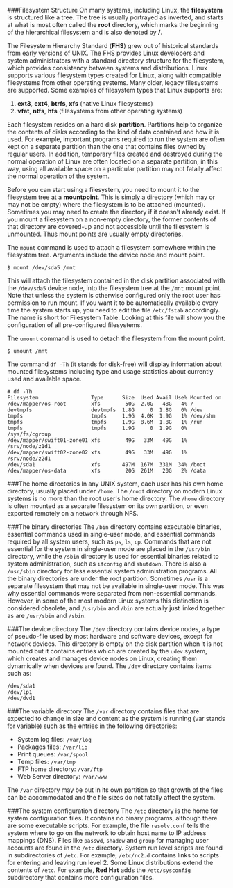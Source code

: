 ###Filesystem Structure
On many systems, including Linux, the **filesystem** is structured like a tree. The tree is usually portrayed as inverted, and starts at what is most often called the **root** directory, which marks the beginning of the hierarchical filesystem and is also denoted by **/**.

The Filesystem Hierarchy Standard (**FHS**) grew out of historical standards from early versions of UNIX. The FHS provides Linux developers and system administrators with a standard directory structure for the filesystem, which provides consistency between systems and distributions. Linux supports various filesystem types created for Linux, along with compatible filesystems from other operating systems. Many older, legacy filesystems are supported. Some examples of filesystem types that Linux supports are:

1. **ext3**, **ext4**, **btrfs**, **xfs** (native Linux filesystems)
2. **vfat**, **ntfs**, **hfs** (filesystems from other operating systems)

Each filesystem resides on a hard disk **partition**. Partitions help to organize the contents of disks according to the kind of data contained and how it is used. For example, important programs required to run the system are often kept on a separate partition than the one that contains files owned by regular users. In addition, temporary files created and destroyed during the normal operation of Linux are often located on a separate partition; in this way, using all available space on a particular partition may not fatally affect the normal operation of the system.

Before you can start using a filesystem, you need to mount it to the filesystem tree at a **mountpoint**. This is simply a directory (which may or may not be empty) where the filesystem is to be attached (mounted). Sometimes you may need to create the directory if it doesn't already exist. If you mount a filesystem on a non-empty directory, the former contents of that directory are covered-up and not accessible until the filesystem is unmounted. Thus mount points are usually empty directories.

The ``mount`` command is used to attach a filesystem somewhere within the filesystem tree. Arguments include the device node and mount point.
```
$ mount /dev/sda5 /mnt
```
This will attach the filesystem contained in the disk partition associated with the ``/dev/sda5`` device node, into the filesystem tree at the ``/mnt`` mount point. Note that unless the system is otherwise configured only the root user has permission to run mount. If you want it to be automatically available every time the system starts up, you need to edit the file ``/etc/fstab`` accordingly. The name is short for Filesystem Table. Looking at this file will show you the configuration of all pre-configured filesystems.

The ``umount`` command is used to detach the filesystem from the mount point.
```
$ umount /mnt
```

The command ``df -Th`` (it stands for disk-free) will display information about mounted filesystems including type and usage statistics about currently used and available space.

```
# df -Th
Filesystem                 Type      Size  Used Avail Use% Mounted on
/dev/mapper/os-root        xfs        50G  2.0G   48G   4% /
devtmpfs                   devtmpfs  1.8G     0  1.8G   0% /dev
tmpfs                      tmpfs     1.9G  4.0K  1.9G   1% /dev/shm
tmpfs                      tmpfs     1.9G  8.6M  1.8G   1% /run
tmpfs                      tmpfs     1.9G     0  1.9G   0% /sys/fs/cgroup
/dev/mapper/swift01-zone01 xfs        49G   33M   49G   1% /srv/node/z1d1
/dev/mapper/swift02-zone02 xfs        49G   33M   49G   1% /srv/node/z2d1
/dev/sda1                  xfs       497M  167M  331M  34% /boot
/dev/mapper/os-data        xfs        20G  261M   20G   2% /data
```

###The home directories
In any UNIX system, each user has his own home directory, usually placed under ``/home``. The ``/root`` directory on modern Linux systems is no more than the root user's home directory. The ``/home`` directory is often mounted as a separate filesystem on its own partition, or even exported remotely on a network through NFS.

###The binary directories
The ``/bin`` directory contains executable binaries, essential commands used in single-user mode, and essential commands required by all system users, such as ``ps``, ``ls``, ``cp``. Commands that are not essential for the system in single-user mode are placed in the ``/usr/bin`` directory, while the ``/sbin`` directory is used for essential binaries related to system administration, such as ``ifconfig`` and ``shutdown``. There is also a ``/usr/sbin`` directory for less essential system administration programs. All the binary directories are under the root partition. Sometimes ``/usr`` is a separate filesystem that may not be available in single-user mode. This was why essential commands were separated from non-essential commands. However, in some of the most modern Linux systems this distinction is considered obsolete, and ``/usr/bin`` and ``/bin`` are actually just linked together as are ``/usr/sbin`` and ``/sbin``.

###The device directory
The ``/dev`` directory contains device nodes, a type of pseudo-file used by most hardware and software devices, except for network devices. This directory is empty on the disk partition when it is not mounted but it contains entries which are created by the ``udev`` system, which creates and manages device nodes on Linux, creating them dynamically when devices are found. The ``/dev`` directory contains items such as:
```
/dev/sda1
/dev/lp1
/dev/dvd1
```

###The variable directory
The ``/var`` directory contains files that are expected to change in size and content as the system is running (var stands for variable) such as the entries in the following directories:

* System log files: ``/var/log``
* Packages files: ``/var/lib``
* Print queues: ``/var/spool``
* Temp files: ``/var/tmp``
* FTP home directory: ``/var/ftp``
* Web Server directory: ``/var/www``

The ``/var`` directory may be put in its own partition so that growth of the files can be accommodated and the file sizes do not fatally affect the system.

###The system configuration directory
The ``/etc`` directory is the home for system configuration files. It contains no binary programs, although there are some executable scripts. For example, the file ``resolv.conf`` tells the system where to go on the network to obtain host name to IP address mappings (DNS). Files like ``passwd``, ``shadow`` and ``group`` for managing user accounts are found in the ``/etc`` directory. System run level scripts are found in subdirectories of ``/etc``. For example, ``/etc/rc2.d`` contains links to scripts for entering and leaving run level 2. Some Linux distributions extend the contents of ``/etc``. For example, **Red Hat** adds the ``/etc/sysconfig`` subdirectory that contains more configuration files.






